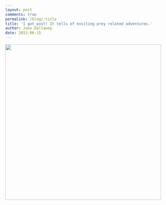 ```yaml
---
layout: post
comments: true
permalink: /blog/:title
title: 'I got post! It tells of exciting prey related adventures.'
author: Jane Dallaway
date: 2013-06-15
---
```


<div><a href="//static.skitters.dallaway.com/KUphoto.JPG"><img src="//static.skitters.dallaway.com/KUphoto.JPG.500.JPG" width="500" height="500"/></a></div>



 
    
